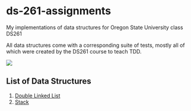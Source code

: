 # ds-261-assignments
My implementations of data structures for Oregon State University class DS261

All data structures come with a corresponding suite of tests, mostly all of which were created by the DS261 course to teach TDD.

![](https://github.com/Chizzard74/ds-261-assignments/workflows/Unit%20Tests/badge.svg)


## List of Data Structures

1. [Double Linked List](./data_structures/linked_list/implementation.py)
2. [Stack](./data_structures/stack/implementation.py)